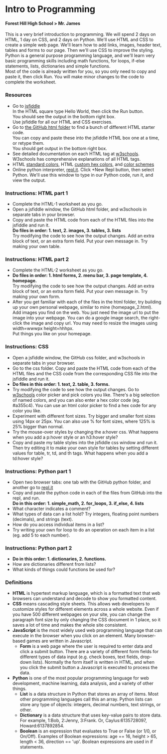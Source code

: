 # Intro to Programming
#### Forest Hill High School > Mr. James
This is a very brief introduction to programming. We will spend 2 days on HTML, 1 day on CSS, and 2 days on Python. We'll use HTML and CSS to create a simple web page. We'll learn how to add links, images, header text, tables and forms to our page. Then we'll use CSS to improve the styling. Python is a general purpose programming language, and we'll learn very basic programming skills including math functions, for loops, if-else statements, lists, dictionaries and simple functions.  
Most of the code is already written for you, so you only need to copy and paste it, then click Run. You will make minor changes to the code to complete the worksheet.  
### Resources
- Go to [jsfiddle](http://www.jsfiddle.net)   
In the HTML square type Hello World, then click the Run button.  
You should see the output in the bottom right box.  
Use jsfiddle for all our HTML and CSS exercises.  
- Go to [the GitHub html folder](http://www.github.com/joeyajames/jps/html) to find a bunch of different HTML starter code.  
You can copy and paste these into the jsfiddle HTML box one at a time, or retype them.  
You should get output in the bottom right box.  
- See detailed documentation on each HTML tag at [w3schools](https://www.w3schools.com/html/default.asp).  
W3schools has comprehensive explanations of all HTML tags.  
- HTML [standard colors](https://www.w3schools.com/cssref/css_colors.asp), HTML [custom hex colors](https://www.w3schools.com/colors/colors_picker.asp), and [color schemes](https://coolors.co/)
- Online python interpreter, [repl.it](https://repl.it). Click +New Repl button, then select Python. We'll use this window to type in our Python code, run it, and view the output.
### Instructions: HTML part 1
- Complete the HTML-1 worksheet as you go.  
- Open a jsfiddle window, the GitHub html folder, and w3schools in separate tabs in your browser.
- Copy and paste the HTML code from each of the HTML files into the jsfiddle and run it.  
**Do files in order: 1. text, 2. images, 3. tables, 3. lists**  
Try modifying the code to see how the output changes. Add an extra block of text, or an extra form field. Put your own message in. Try making your own table. 
### Instructions: HTML part 2  
- Complete the HTML-2 worksheet as you go. 
- **Do files in order: 1. html forms, 2. menu bar, 3. page template, 4. homepage.**  
Try modifying the code to see how the output changes. Add an extra block of text, or an extra form field. Put your own message in. Try making your own form. 
- After you get familiar with each of the files in the html folder, try building up your own personal webpage, similar to mine (homepage_2.html).  
Add images you find on the web. You just need the image url to put the image into your webpage. You can do a google image search, the right-click the image and copy url. You may need to resize the images using width=wwwpx height=hhhpx.  
Put things you like on your homepage.  
### Instructions: CSS
- Open a jsfiddle window, the GitHub css folder, and w3schools in separate tabs in your browser.
- Go to the css folder. Copy and paste the HTML code from each of the HTML files and the CSS code from the corresponding CSS file into the jsfiddle and run it. 
- **Do files in this order: 1. text, 2. table, 3. forms.**    
- Try modifying the code to see how the output changes. Go to [w3schools](https://www.w3schools.com/cssref/css_colors.asp) color picker and pick colors you like. There's a big selection of named colors, and you can also enter a hex color code (eg. #a355c4). You can use an html color picker to find a hex code for any color you like.
- Experiment with different font sizes. Try bigger and smaller font sizes using 14px or 25px. You can also use % for font sizes, where 125% is 25% bigger than normal.
- Try the mouse-over styles by changing the a:hover css. What happens when you add a p:hover style or an h3:hover style?
- Copy and paste my table styles into the jsfiddle css window and run it. Then try editing it to make your own style for tables by setting different values for table, tr, td, and th tags. What happens when you add a td:hover style?
### Instructions: Python part 1
- Open two browser tabs: one tab with the GitHub python folder, and another go to [repl.it](http://www.repl.it)
- Copy and paste the python code in each of the files from GitHub into the repl, and run.  
**Do in this order: 1. simple_math, 2. for_loops, 3. if_else, 4. lists**  
- What character indicates a comment?
- What types of data can a list hold? Try integers, floating point numbers (decimals), and strings (text). 
- How do you access individual items in a list?
- Try writing your own for loop to do an operation on each item in a list (eg. add 5 to each number).  
### Instructions: Python part 2  
- **Do in this order: 1. dictionaries, 2. functions.**  
- How are dictionaries different from lists?  
- What kinds of things could functions be used for?  
### Definitions
- **HTML** is hypertext markup language, which is a formatted text that web browsers can understand and decode to show you formatted content.
- **CSS** means cascading style sheets. This allows web developers to customize styles for different elements across a whole website. Even if you have 500 different webpages on your site, you can change the paragraph font size by only changing the CSS document in 1 place, so it saves a lot of time and makes the whole site consistent.
- **JavaScript** is the most widely used web programming language that can execute in the browser when you click on an element. Many browser-based games are written in Javascript.
  - **Form** is a web page where the user is required to enter data and click a submit button. There are a variety of different form fields for different types of data input (e.g. check boxes, text fields, drop-down lists). Normally the form itself is written in HTML, and when  you click the submit button a Javascript is executed to process the data.
- **Python** is one of the most popular programming language for web development, machine learning, data analysis, and a variety of other things.
  - **List** is a data structure in Python that stores an array of items. Most other programming languages call this an array. Python lists can store any type of objects: integers, decimal numbers, text strings, or other.
  - **Dictionary** is a data structure that uses key-value pairs to store data. For example, 1:Bob, 2:Jenny, 3:Frank. Or, Caylus:6135728097, Howard:6137892854.  
  - **Boolean** is an expression that evaluates to True or False (or 1/0, or On/Off). Examples of Boolean expressions: age == 16, height > 65, length < 36, direction == 'up'. Boolean expressions are used in if statements.
